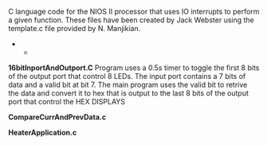 C language code for the NIOS II processor that uses IO interrupts to perform a given function. These files have been created by Jack Webster using the template.c file provided by N. Manjikian.

* *

**16bitInportAndOutport.C**
Program uses a 0.5s timer to toggle the first 8 bits of the output port that control 8 LEDs.
The input port contains a 7 bits of data and a valid bit at bit 7. The main program uses the valid bit to retrive the data and convert it to hex that is output to the last 8 bits of the output port that control the HEX DISPLAYS

**CompareCurrAndPrevData.c**


**HeaterApplication.c**


